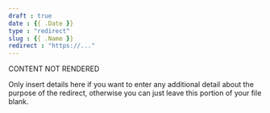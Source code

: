 ```yaml
---
draft : true
date : {{ .Date }}
type : "redirect"
slug : {{ .Name }}
redirect : "https://..."
---
```

CONTENT NOT RENDERED

Only insert details here if you want to enter any additional detail about the purpose of the redirect, otherwise you can just leave this portion of your file blank. 